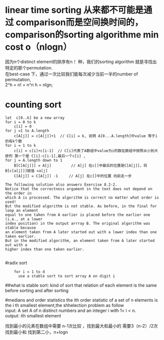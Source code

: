 # linear time sorting 从来都不可能是通过 comparison而是空间换时间的，comparison的sorting algorithme min cost o（nlogn）
  因为n个distinct element的排序有n！ 种，我们的sorting algorithm 就是寻找出特定的那个permutation.  
  在best-case 下，通过一次比较我们能每次减少当前一半的number of permutation,  
  2^h = n! = n^n  h = nlgn;  


# counting sort

``` Counting-sort(A,B,k)
let  c[0..k] be a new array
for i = 0 to k
    c[i] = 0
for j =1 to A.length
    c[A[j]] = c[A[j]]+1  // C[i] = k, 说明 A[0...A.length]中value 等于i的有k个数 
for i = 1 to k
    c[i] = c[i]+c[i-1]  // C[i]代表了A数组中value为i的数在数组中按照从小到大排列 第一个是 C[i]-c[i-1],最后一个c[i] ,
for j = A.length down to 1
    B[C[A[j]]] = A[j]         // A[j] 在c[]中最后的位置是C[A[j]]，将B[c[a[j]]]赋值 =a[j]
    C[A[j]] = C[A[j]] -1     // A[j] 在c[]中的位置 向前走一步   
    
The following solution also answers Exercise 8.2-2.  
Notice that the correctness argument in the text does not depend on the order in  
which A is processed. The algorithm is correct no matter what order is used!  
But the modified algorithm is not stable. As before, in the final for loop an element  
equal to one taken from A earlier is placed before the earlier one (i.e., at a lower  
index position) in the output arrray B. The original algorithm was stable because  
an element taken from A later started out with a lower index than one taken earlier.  
But in the modified algorithm, an element taken from A later started out with a  
higher index than one taken earlier.  


```
#radix sort

```Radix-sort(A,d)
    for i = 1 to d
      use a stable sort to sort array A on digit i
```
##what is stable sort: kind of sort that relation of each element is the same before sorting and after sorting

#medians and order statistics
  the ith order statistic of a set of n elements is the i th smallest element,the shhelection problem as follow  
  input: A set A of n distinct numbers and an integer i with 1< i < n.  
  output: ith smallest element
  
  找到最小的元素在数组中需要 n-1次比较 ，找到最大和最小的 需要3（n-2）/2次 
  找到最小和 找到第二小，n+logn

  


  
